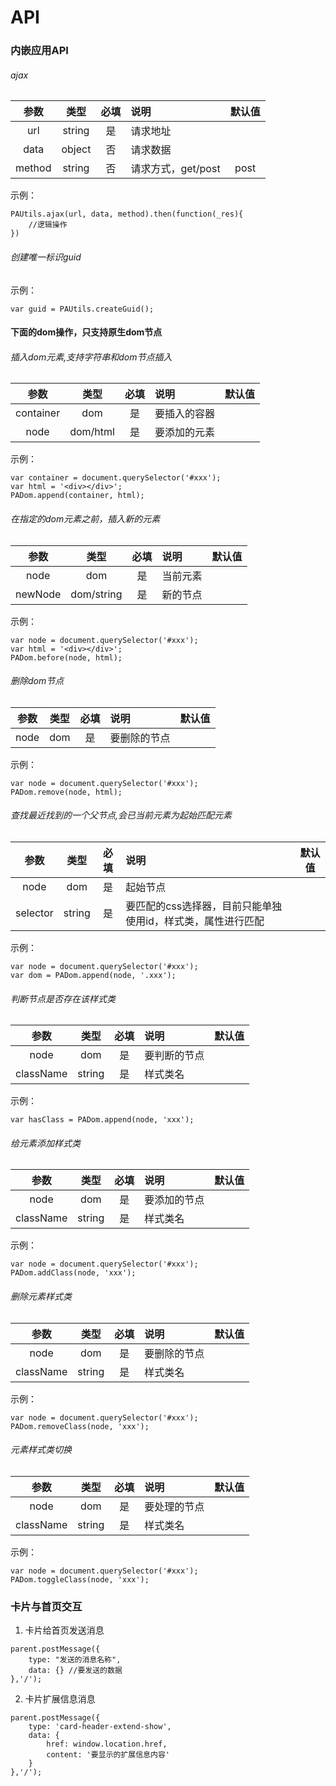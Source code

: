 # API

### 内嵌应用API



###### ajax

|       参数      |       类型     |       必填      |      说明      |      默认值      |
|:--------------:|:--------------:|:--------------:|:--------------|:--------------:|
|       url      |       string     |       是      |      请求地址      | |
|       data  |       object     |       否      |      请求数据      | |
|       method |       string |       否  |   请求方式，get/post      | post |

示例：
```
PAUtils.ajax(url, data, method).then(function(_res){
    //逻辑操作
})
```


###### 创建唯一标识guid

示例：
```
var guid = PAUtils.createGuid();
```



#### 下面的dom操作，只支持原生dom节点
###### 插入dom元素,支持字符串和dom节点插入

|       参数      |       类型     |       必填      |      说明      |      默认值      |
|:--------------:|:--------------:|:--------------:|:--------------|:--------------:|
| container | dom | 是 |  要插入的容器 | |
| node | dom/html | 是 |  要添加的元素 | |

示例：
```
var container = document.querySelector('#xxx');
var html = '<div></div>';
PADom.append(container, html);
```


###### 在指定的dom元素之前，插入新的元素

|       参数      |       类型     |       必填      |      说明      |      默认值      |
|:--------------:|:--------------:|:--------------:|:--------------|:--------------:|
| node | dom | 是 |  当前元素 | |
| newNode | dom/string | 是 |  新的节点 | |

示例：
```
var node = document.querySelector('#xxx');
var html = '<div></div>';
PADom.before(node, html);
```



###### 删除dom节点

|       参数      |       类型     |       必填      |      说明      |      默认值      |
|:--------------:|:--------------:|:--------------:|:--------------|:--------------:|
| node | dom | 是 |  要删除的节点 | |

示例：
```
var node = document.querySelector('#xxx');
PADom.remove(node, html);
```


###### 查找最近找到的一个父节点,会已当前元素为起始匹配元素

|       参数      |       类型     |       必填      |      说明      |      默认值      |
|:--------------:|:--------------:|:--------------:|:--------------|:--------------:|
| node | dom | 是 |  起始节点 | |
| selector | string | 是 |  要匹配的css选择器，目前只能单独使用id，样式类，属性进行匹配 | |

示例：
```
var node = document.querySelector('#xxx');
var dom = PADom.append(node, '.xxx');
```



###### 判断节点是否存在该样式类

|       参数      |       类型     |       必填      |      说明      |      默认值      |
|:--------------:|:--------------:|:--------------:|:--------------|:--------------:|
| node | dom | 是 |  要判断的节点 | |
| className | string | 是 |  样式类名 | |

示例：
```
var hasClass = PADom.append(node, 'xxx');
```




###### 给元素添加样式类

|       参数      |       类型     |       必填      |      说明      |      默认值      |
|:--------------:|:--------------:|:--------------:|:--------------|:--------------:|
| node | dom | 是 |  要添加的节点 | |
| className | string | 是 |  样式类名 | |

示例：
```
var node = document.querySelector('#xxx');
PADom.addClass(node, 'xxx');
```



###### 删除元素样式类

|       参数      |       类型     |       必填      |      说明      |      默认值      |
|:--------------:|:--------------:|:--------------:|:--------------|:--------------:|
| node | dom | 是 |  要删除的节点 | |
| className | string | 是 |  样式类名 | |

示例：
```
var node = document.querySelector('#xxx');
PADom.removeClass(node, 'xxx');
```



###### 元素样式类切换

|       参数      |       类型     |       必填      |      说明      |      默认值      |
|:--------------:|:--------------:|:--------------:|:--------------|:--------------:|
| node | dom | 是 |  要处理的节点 | |
| className | string | 是 |  样式类名 | |

示例：
```
var node = document.querySelector('#xxx');
PADom.toggleClass(node, 'xxx');
```








### 卡片与首页交互

1. 卡片给首页发送消息
```
parent.postMessage({
    type: "发送的消息名称",
    data: {} //要发送的数据
},'/');
```

2. 卡片扩展信息消息
```
parent.postMessage({
	type: 'card-header-extend-show',
	data: {
	    href: window.location.href,
	    content: '要显示的扩展信息内容'
	}
},'/');
```

